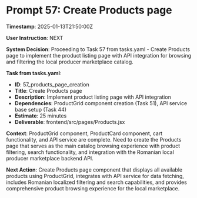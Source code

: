 # Prompt 57: Create Products page

**Timestamp**: 2025-01-13T21:50:00Z

**User Instruction**: NEXT

**System Decision**: Proceeding to Task 57 from tasks.yaml - Create Products page to implement the product listing page with API integration for browsing and filtering the local producer marketplace catalog.

**Task from tasks.yaml**:
- **ID**: 57_products_page_creation  
- **Title**: Create Products page
- **Description**: Implement product listing page with API integration
- **Dependencies**: ProductGrid component creation (Task 51), API service base setup (Task 44)
- **Estimate**: 25 minutes
- **Deliverable**: frontend/src/pages/Products.jsx

**Context**: ProductGrid component, ProductCard component, cart functionality, and API service are complete. Need to create the Products page that serves as the main catalog browsing experience with product filtering, search functionality, and integration with the Romanian local producer marketplace backend API.

**Next Action**: Create Products page component that displays all available products using ProductGrid, integrates with API service for data fetching, includes Romanian localized filtering and search capabilities, and provides comprehensive product browsing experience for the local marketplace.